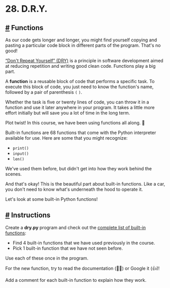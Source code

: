 # 28\. D.R.Y.

## [#](https://www.codedex.io/python/28-dry#functions) Functions

As our code gets longer and longer, you might find yourself copying and pasting a particular code block in different parts of the program. That's no good!

[“Don't Repeat Yourself” (DRY)](https://en.wikipedia.org/wiki/Don%27t_repeat_yourself) is a principle in software development aimed at reducing repetition and writing good clean code. Functions play a big part.

A **function** is a reusable block of code that performs a specific task. To execute this block of code, you just need to know the function's name, followed by a pair of parenthesis `(` `)`.

Whether the task is five or twenty lines of code, you can throw it in a function and use it later anywhere in your program. It takes a little more effort initially but will save you a lot of time in the long term.

Plot twist! In this course, we have been using functions all along. 🧩

Built-in functions are 68 functions that come with the Python interpreter available for use. Here are some that you might recognize:

-   `print()`
-   `input()`
-   `len()`

We've used them before, but didn't get into how they work behind the scenes.

And that's okay! This is the beautiful part about built-in functions. Like a car, you don't need to know what's underneath the hood to operate it.

Let's look at some built-in Python functions!

## [#](https://www.codedex.io/python/28-dry#instructions) Instructions

Create a **dry.py** program and check out the [complete list of built-in functions](https://docs.python.org/3/library/functions.html):

-   Find 4 built-in functions that we have used previously in the course.
-   Pick 1 built-in function that we have not seen before.

Use each of these once in the program.

For the new function, try to read the documentation (😵‍💫) or Google it (👍)!

Add a comment for each built-in function to explain how they work.



